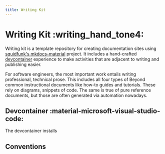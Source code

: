 ```yaml
---
title: Writing Kit
---
```


# Writing Kit :writing_hand_tone4:

Writing kit is a template repository for creating documentation sites using
[squidfunk's mkdocs-material](https://squidfunk.github.io/mkdocs-material) project. It includes a hand-crafted
[devcontainer](https://containers.dev) experience to make activities that are adjacent to writing and publishing easier.

For software engineers, the most important work entails writing professional, technical prose. This includes all four
types of Beyond common instructional documents like how-to guides and tutorials. These rely on diagrams, snippets of
code. The same is true of pure reference documents, but those are often generated via automation nowadays.

## Devcontainer :material-microsoft-visual-studio-code: &nbsp;

The devcontainer installs

## Conventions
